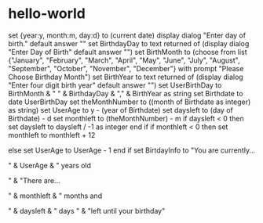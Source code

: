 # hello-world
set {year:y, month:m, day:d} to (current date)
display dialog "Enter day of birth." default answer ""
set BirthdayDay to text returned of (display dialog "Enter Day of Birth" default answer "")
set BirthMonth to (choose from list {"January", "February", "March", "April", "May", "June", "July", "August", "September", "October", "November", "December"} with prompt "Please Choose Birthday Month")
set BirthYear to text returned of (display dialog "Enter four digit birth year" default answer "")
set UserBirthDay to BirthMonth & " " & BirthdayDay & "," & BirthYear as string
set Birthdate to date UserBirthDay
set theMonthNumber to ((month of Birthdate as integer) as string)
set UserAge to y - (year of Birthdate)
set daysleft to (day of Birthdate) - d
set monthleft to (theMonthNumber) - m
if daysleft < 0 then
set daysleft to daysleft / -1 as integer
end if
if monthleft < 0 then
set monthleft to monthleft + 12

else
set UserAge to UserAge - 1
end if
set BirtdayInfo to "You are currently...

" & UserAge & " years old

" & "There are...

" & monthleft & " months and

" & daysleft & " days " & "left until your birthday"
